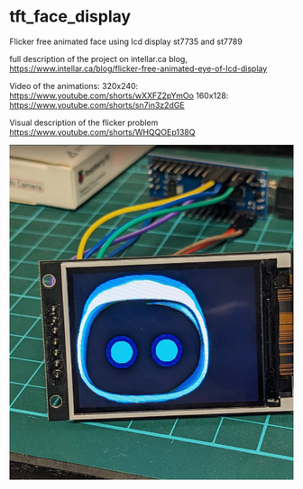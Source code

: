 # tft_face_display
Flicker free animated face using lcd display st7735 and st7789



full description of the project on intellar.ca blog,  
https://www.intellar.ca/blog/flicker-free-animated-eye-of-lcd-display

Video of the animations:
320x240:  https://www.youtube.com/shorts/wXXFZ2pYmOo
160x128:  https://www.youtube.com/shorts/sn7in3z2dGE

Visual description of the flicker problem
https://www.youtube.com/shorts/WHQQOEp138Q

![face](https://github.com/intellar/tft_face_display/blob/edcf03d50238068bfbe7845874c556efeec4790b/face1.png)

